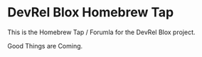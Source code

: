 # DevRel Blox Homebrew Tap

This is the Homebrew Tap / Forumla for the DevRel Blox project.

Good Things are Coming.
